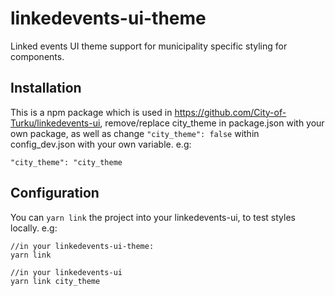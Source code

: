 # linkedevents-ui-theme
Linked events UI theme support for municipality specific styling for components.

## Installation
This is a npm package which is used in https://github.com/City-of-Turku/linkedevents-ui, remove/replace city_theme in package.json with  your own package, as well as change ```"city_theme": false``` within config_dev.json with your own variable. e.g: 
```
"city_theme": "city_theme
```

## Configuration
You can ```yarn link``` the project into your linkedevents-ui, to test styles locally. e.g:
```
//in your linkedevents-ui-theme:
yarn link

//in your linkedevents-ui
yarn link city_theme
```

